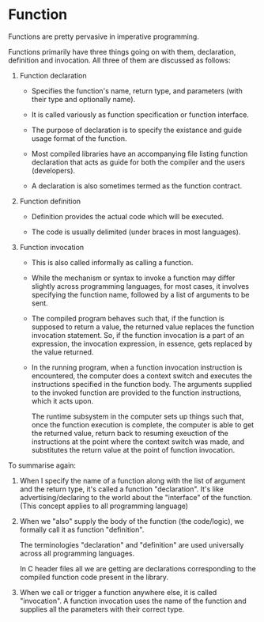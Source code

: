 # Function

Functions are pretty pervasive in imperative programming.

Functions primarily have three things going on with them, declaration, definition and invocation. All three of them are discussed as follows:

1.  Function declaration

    -   Specifies the function's name, return type, and parameters (with their type and optionally name).

    -   It is called variously as function specification or function interface.

    -   The purpose of declaration is to specify the existance and guide usage format of the function.

    -   Most compiled libraries have an accompanying file listing function declaration that acts as guide for both the compiler and the users (developers).

    -   A declaration is also sometimes termed as the function contract.

2.  Function definition

    -   Definition provides the actual code which will be executed.

    -   The code is usually delimited (under braces in most languages).

3.  Function invocation

    -   This is also called informally as calling a function.

    -   While the mechanism or syntax to invoke a function may differ slightly across programming languages, for most cases, it involves specifying the function name, followed by a list of arguments to be sent.

    -   The compiled program behaves such that, if the function is supposed to return a value, the returned value replaces the function invocation statement. So, if the function invocation is a part of an expression, the invocation expression, in essence, gets replaced by the value returned.

    -   In the running program, when a function invocation instruction is encountered, the computer does a context switch and executes the instructions specified in the function body. The arguments supplied to the invoked function are provided to the function instructions, which it acts upon.

        The runtime subsystem in the computer sets up things such that, once the function execution is complete, the computer is able to get the returned value, return back to resuming exeuction of the instructions at the point where the context switch was made, and substitutes the return value at the point of function invocation.

To summarise again:

1.  When I specify the name of a function along with the list of argument and the return type, it's called a function "declaration". It's like advertising/declaring to the world about the "interface" of the function. (This concept applies to all programming language)

2.  When we "also" supply the body of the function (the code/logic), we formally call it as function "definition".

    The terminologies "declaration" and "definition" are used universally across all programming languages.

    In C header files all we are getting are declarations corresponding to the compiled function code present in the library.

3.  When we call or trigger a function anywhere else, it is called "invocation". A function invocation uses the name of the function and supplies all the parameters with their correct type.
